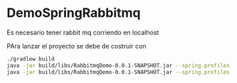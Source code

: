# DemoSpringRabbitmq

Es necesario tener rabbit mq corriendo en localhost

PAra lanzar el proyecto se debe de costruir con 
```bash
./gradlew build
java -jar build/libs/RabbitmqDemo-0.0.1-SNAPSHOT.jar --spring.profiles.active=hello-world,receiver
java -jar build/libs/RabbitmqDemo-0.0.1-SNAPSHOT.jar --spring.profiles.active=hello-world,sender
```
